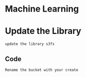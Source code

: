 # Machine Learning


# Update the Library
`update the library s3fs`

## Code
`Rename the bucket with your create`